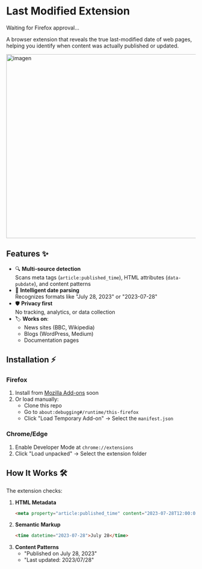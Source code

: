 # Last Modified Extension

Waiting for Firefox approval...

A browser extension that reveals the true last-modified date of web pages, helping you identify when content was actually published or updated.

<img width="886" height="490" alt="imagen" src="https://github.com/user-attachments/assets/89011646-64a6-4498-a397-e31b0d4c2c79" />


## Features ✨

- 🔍 **Multi-source detection**  
  Scans meta tags (`article:published_time`), HTML attributes (`data-pubdate`), and content patterns
- 📅 **Intelligent date parsing**  
  Recognizes formats like "July 28, 2023" or "2023-07-28"
- 🛡️ **Privacy first**  
  No tracking, analytics, or data collection
- 🏷️ **Works on**:
  - News sites (BBC, Wikipedia)
  - Blogs (WordPress, Medium)
  - Documentation pages

## Installation ⚡

### Firefox
1. Install from [Mozilla Add-ons](soon) soon
2. Or load manually:
   - Clone this repo
   - Go to `about:debugging#/runtime/this-firefox`
   - Click "Load Temporary Add-on" → Select the `manifest.json`

### Chrome/Edge
1. Enable Developer Mode at `chrome://extensions`
2. Click "Load unpacked" → Select the extension folder

## How It Works 🛠️

The extension checks:
1. **HTML Metadata**  
   ```html
   <meta property="article:published_time" content="2023-07-28T12:00:00Z">
   ```
2. **Semantic Markup**
   ```html
   <time datetime="2023-07-28">July 28</time>
   ```
3. **Content Patterns**
   - "Published on July 28, 2023"
   - "Last updated: 2023/07/28"
